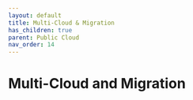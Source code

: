 ```yaml
---
layout: default
title: Multi-Cloud & Migration
has_children: true
parent: Public Cloud
nav_order: 14
---
```


# Multi-Cloud and Migration